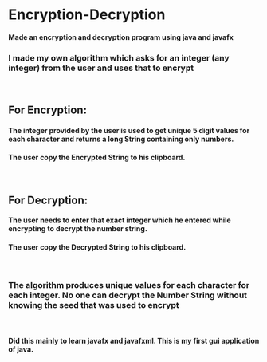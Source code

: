 # Encryption-Decryption

#### Made an encryption and decryption program using java and javafx
### I made my own algorithm which asks for an integer (any integer) from the user and uses that to encrypt
<br>

## For Encryption:
#### The integer provided by the user is used to get unique 5 digit values for each character and returns a long String containing only numbers. 
#### The user copy the Encrypted String to his clipboard.
<br>

## For Decryption:
#### The user needs to enter that exact integer which he entered while encrypting to decrypt the number string. 
#### The user copy the Decrypted String to his clipboard.

<br>

### The algorithm produces unique values for each character for each integer. No one can decrypt the Number String without knowing the seed that was used to encrypt

<br>

#### Did this mainly to learn javafx and javafxml. This is my first gui application of java.
